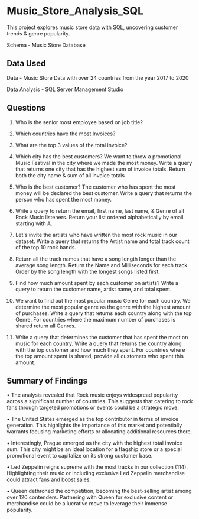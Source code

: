 # Music_Store_Analysis_SQL
This project explores music store data with SQL, uncovering customer trends & genre popularity.

Schema - Music Store Database



## Data Used

Data - Music Store Data with over 24 countries from the year 2017 to 2020

Data Analysis - SQL Server Management Studio

## Questions

1. Who is the senior most employee based on job title? 

2. Which countries have the most Invoices? 

3. What are the top 3 values of the total invoice? 

4. Which city has the best customers? We want to throw a promotional Music Festival in the city where we made the most money. 
Write a query that returns one city that has the highest sum of invoice totals. 
Return both the city name & sum of all invoice totals 

5. Who is the best customer? The customer who has spent the most money will be declared the best customer. 
Write a query that returns the person who has spent the most money.

6. Write a query to return the email, first name, last name, & Genre of all Rock Music listeners. 
Return your list ordered alphabetically by email starting with A.

7. Let's invite the artists who have written the most rock music in our dataset. 
Write a query that returns the Artist name and total track count of the top 10 rock bands. 

8. Return all the track names that have a song length longer than the average song length. 
Return the Name and Milliseconds for each track. Order by the song length with the longest songs listed first.

9. Find how much amount spent by each customer on artists? Write a query to return the customer name, artist name, and total spent.

10. We want to find out the most popular music Genre for each country. We determine the most popular genre as the genre 
with the highest amount of purchases. Write a query that returns each country along with the top Genre. For countries where 
the maximum number of purchases is shared return all Genres. 

11. Write a query that determines the customer that has spent the most on music for each country. 
Write a query that returns the country along with the top customer and how much they spent. 
For countries where the top amount spent is shared, provide all customers who spent this amount.

## Summary of Findings

• The analysis revealed that Rock music enjoys widespread popularity across a significant number of countries. This suggests that catering to rock fans through targeted promotions or events could be a strategic move.

• The United States emerged as the top contributor in terms of invoice generation. This highlights the importance of this market and potentially warrants focusing marketing efforts or allocating additional resources there.

• Interestingly, Prague emerged as the city with the highest total invoice sum. This city might be an ideal location for a flagship store or a special promotional event to capitalize on its strong customer base.

• Led Zeppelin reigns supreme with the most tracks in our collection (114). Highlighting their music or including exclusive Led Zeppelin merchandise could attract fans and boost sales.

• Queen dethroned the competition, becoming the best-selling artist among over 120 contenders. Partnering with Queen for exclusive content or merchandise could be a lucrative move to leverage their immense popularity.












